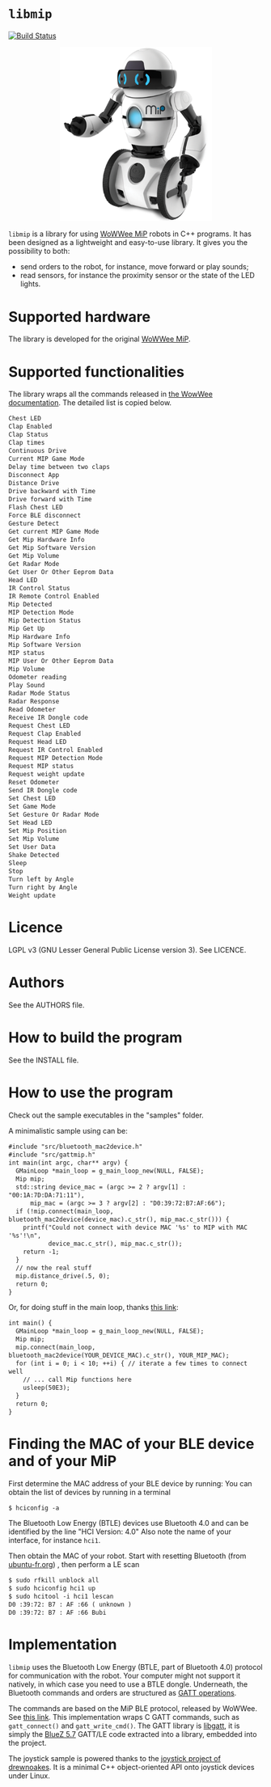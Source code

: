 # `libmip`

[![Build Status](https://travis-ci.org/arnaud-ramey/libmip.svg)](https://travis-ci.org/arnaud-ramey/libmip)

<p align="center">
<img src="doc/MiP.png" alt="MiP" style="width: 300px"/>
</p>

`libmip` is a library for using
[WoWWee MiP](http://wowwee.com/mip) robots in C++ programs.
It has been designed as a lightweight and easy-to-use library.
It gives you the possibility to both:

  * send orders to the robot, for instance, move forward or play sounds;
  * read sensors, for instance the proximity sensor or the state of the LED lights.

Supported hardware
==================

The library is developed for the original
[WoWWee MiP](http://wowwee.com/mip).

Supported functionalities
=========================

The library wraps all the commands released in
[the WowWee documentation](https://github.com/WowWeeLabs/MiP-BLE-Protocol/blob/master/MiP-Protocol.md).
The detailed list is copied below.

    Chest LED
    Clap Enabled
    Clap Status
    Clap times
    Continuous Drive
    Current MIP Game Mode
    Delay time between two claps
    Disconnect App
    Distance Drive
    Drive backward with Time
    Drive forward with Time
    Flash Chest LED
    Force BLE disconnect
    Gesture Detect
    Get current MIP Game Mode
    Get Mip Hardware Info
    Get Mip Software Version
    Get Mip Volume
    Get Radar Mode
    Get User Or Other Eeprom Data
    Head LED
    IR Control Status
    IR Remote Control Enabled
    Mip Detected
    MIP Detection Mode
    Mip Detection Status
    Mip Get Up
    Mip Hardware Info
    Mip Software Version
    MIP status
    MIP User Or Other Eeprom Data
    Mip Volume
    Odometer reading
    Play Sound
    Radar Mode Status
    Radar Response
    Read Odometer
    Receive IR Dongle code
    Request Chest LED
    Request Clap Enabled
    Request Head LED
    Request IR Control Enabled
    Request MIP Detection Mode
    Request MIP status
    Request weight update
    Reset Odometer
    Send IR Dongle code
    Set Chest LED
    Set Game Mode
    Set Gesture Or Radar Mode
    Set Head LED
    Set Mip Position
    Set Mip Volume
    Set User Data
    Shake Detected
    Sleep
    Stop
    Turn left by Angle
    Turn right by Angle
    Weight update

Licence
=======

LGPL v3 (GNU Lesser General Public License version 3).
See LICENCE.


Authors
=======

See the AUTHORS file.


How to build the program
=========================

See the INSTALL file.


How to use the program
======================

Check out the sample executables in the "samples" folder.

A minimalistic sample using can be:

```
#include "src/bluetooth_mac2device.h"
#include "src/gattmip.h"
int main(int argc, char** argv) {
  GMainLoop *main_loop = g_main_loop_new(NULL, FALSE);
  Mip mip;
  std::string device_mac = (argc >= 2 ? argv[1] : "00:1A:7D:DA:71:11"),
      mip_mac = (argc >= 3 ? argv[2] : "D0:39:72:B7:AF:66");
  if (!mip.connect(main_loop, bluetooth_mac2device(device_mac).c_str(), mip_mac.c_str())) {
    printf("Could not connect with device MAC '%s' to MIP with MAC '%s'!\n",
           device_mac.c_str(), mip_mac.c_str());
    return -1;
  }
  // now the real stuff
  mip.distance_drive(.5, 0);
  return 0;
}
```

Or, for doing stuff in the main loop,
thanks [this link](https://stackoverflow.com/questions/23737750/glib-usage-without-mainloop):

```
int main() {
  GMainLoop *main_loop = g_main_loop_new(NULL, FALSE);
  Mip mip;
  mip.connect(main_loop, bluetooth_mac2device(YOUR_DEVICE_MAC).c_str(), YOUR_MIP_MAC);
  for (int i = 0; i < 10; ++i) { // iterate a few times to connect well
    // ... call Mip functions here
    usleep(50E3);
  }
  return 0;
}
```

Finding the MAC of your BLE device and of your MiP
==================================================

First determine the MAC address of your BLE device by running:
You can obtain the list of devices by running in a terminal

```
$ hciconfig -a
```

The Bluetooth Low Energy (BTLE) devices use Bluetooth 4.0 and
can be identified by the line
"HCI Version: 4.0"
Also note the name of your interface, for instance `hci1`.

Then obtain the MAC of your robot.
Start with resetting Bluetooth (from [ubuntu-fr.org](http://doc.ubuntu-fr.org/bluetooth#problemes_connus)) ,
then perform a LE scan

```
$ sudo rfkill unblock all
$ sudo hciconfig hci1 up
$ sudo hcitool -i hci1 lescan
D0 :39:72: B7 : AF :66 ( unknown )
D0 :39:72: B7 : AF :66 Bubi
```

Implementation
==============

`libmip` uses the Bluetooth Low Energy (BTLE, part of Bluetooth 4.0)
protocol for communication with the robot.
Your computer might not support it natively, in which case you need to
use a BTLE dongle.
Underneath, the Bluetooth commands and orders are structured as
[GATT operations]( https://en.wikipedia.org/wiki/Bluetooth_low_energy#GATT_Operations).

The commands are based on the MiP BLE protocol, released by WoWWee.
See [this link](https://github.com/WowWeeLabs/MiP-BLE-Protocol).
This implementation wraps C GATT commands, such as
`gatt_connect()` and `gatt_write_cmd()`.
The GATT library is
[libgatt](https://github.com/jacklund/libgatt),
it is simply the [BlueZ 5.7](http://www.bluez.org/) GATT/LE
code extracted into a library, embedded into the project.

The joystick sample is powered thanks to the
[joystick project of drewnoakes](https://github.com/drewnoakes/joystick).
It is a minimal C++ object-oriented API onto joystick devices under Linux.


